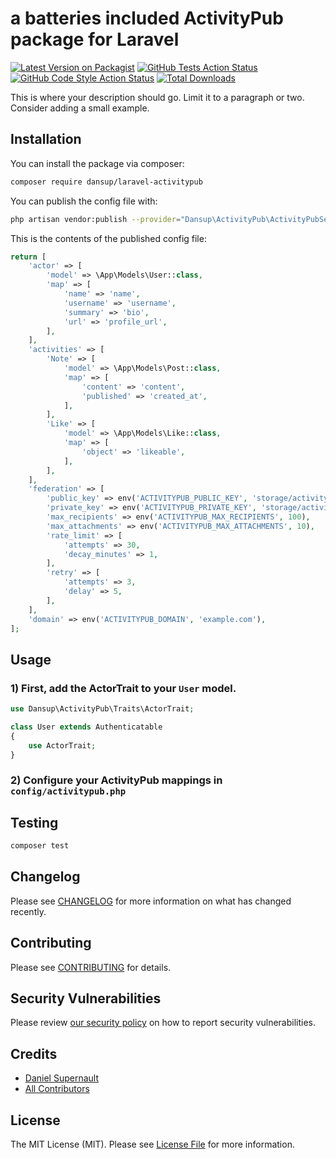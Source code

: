 # a batteries included ActivityPub package for Laravel

[![Latest Version on Packagist](https://img.shields.io/packagist/v/dansup/laravel-activitypub.svg?style=flat-square)](https://packagist.org/packages/dansup/laravel-activitypub)
[![GitHub Tests Action Status](https://img.shields.io/github/actions/workflow/status/dansup/laravel-activitypub/run-tests.yml?branch=main&label=tests&style=flat-square)](https://github.com/dansup/laravel-activitypub/actions?query=workflow%3Arun-tests+branch%3Amain)
[![GitHub Code Style Action Status](https://img.shields.io/github/actions/workflow/status/dansup/laravel-activitypub/fix-php-code-style-issues.yml?branch=main&label=code%20style&style=flat-square)](https://github.com/dansup/laravel-activitypub/actions?query=workflow%3A"Fix+PHP+code+style+issues"+branch%3Amain)
[![Total Downloads](https://img.shields.io/packagist/dt/dansup/laravel-activitypub.svg?style=flat-square)](https://packagist.org/packages/dansup/laravel-activitypub)

This is where your description should go. Limit it to a paragraph or two. Consider adding a small example.

## Installation

You can install the package via composer:

```bash
composer require dansup/laravel-activitypub
```
You can publish the config file with:

```bash
php artisan vendor:publish --provider="Dansup\ActivityPub\ActivityPubServiceProvider" --tag="config"
```

This is the contents of the published config file:

```php
return [
    'actor' => [
        'model' => \App\Models\User::class,
        'map' => [
            'name' => 'name',
            'username' => 'username',
            'summary' => 'bio',
            'url' => 'profile_url',
        ],
    ],
    'activities' => [
        'Note' => [
            'model' => \App\Models\Post::class,
            'map' => [
                'content' => 'content',
                'published' => 'created_at',
            ],
        ],
        'Like' => [
            'model' => \App\Models\Like::class,
            'map' => [
                'object' => 'likeable',
            ],
        ],
    ],
    'federation' => [
        'public_key' => env('ACTIVITYPUB_PUBLIC_KEY', 'storage/activitypub/public_key.txt'),
        'private_key' => env('ACTIVITYPUB_PRIVATE_KEY', 'storage/activitypub/private_key.txt'),
        'max_recipients' => env('ACTIVITYPUB_MAX_RECIPIENTS', 100),
        'max_attachments' => env('ACTIVITYPUB_MAX_ATTACHMENTS', 10),
        'rate_limit' => [
            'attempts' => 30,
            'decay_minutes' => 1,
        ],
        'retry' => [
            'attempts' => 3,
            'delay' => 5,
        ],
    ],
    'domain' => env('ACTIVITYPUB_DOMAIN', 'example.com'),
];
```

## Usage

### 1) First, add the ActorTrait to your `User` model.

```php
use Dansup\ActivityPub\Traits\ActorTrait;

class User extends Authenticatable
{
    use ActorTrait;
}
```

### 2) Configure your ActivityPub mappings in `config/activitypub.php`

## Testing

```bash
composer test
```

## Changelog

Please see [CHANGELOG](CHANGELOG.md) for more information on what has changed recently.

## Contributing

Please see [CONTRIBUTING](CONTRIBUTING.md) for details.

## Security Vulnerabilities

Please review [our security policy](../../security/policy) on how to report security vulnerabilities.

## Credits

- [Daniel Supernault](https://github.com/dansup)
- [All Contributors](../../contributors)

## License

The MIT License (MIT). Please see [License File](LICENSE.md) for more information.
